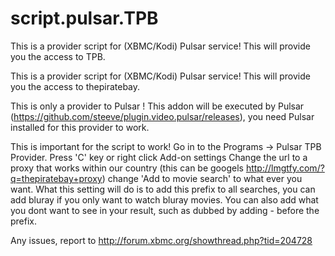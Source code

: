 script.pulsar.TPB
=================
This is a provider script for (XBMC/Kodi) Pulsar service!
This will provide you the access to TPB.

This is a provider script for (XBMC/Kodi) Pulsar service! This will provide you the access to thepiratebay.

This is only a provider to Pulsar ! This addon will be executed by Pulsar (https://github.com/steeve/plugin.video.pulsar/releases), you need Pulsar installed for this provider to work.

This is important for the script to work! Go in to the Programs -> Pulsar TPB Provider. Press 'C' key or right click Add-on settings Change the url to a proxy that works within our country (this can be googels http://lmgtfy.com/?q=thepiratebay+proxy) change 'Add to movie search' to what ever you want. What this setting will do is to add this prefix to all searches, you can add bluray if you only want to watch bluray movies. You can also add what you dont want to see in your result, such as dubbed by adding - before the prefix.

Any issues, report to http://forum.xbmc.org/showthread.php?tid=204728
